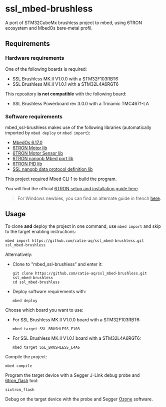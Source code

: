 # ssl_mbed-brushless

A port of STM32CubeMx brushless project to mbed, using 6TRON ecosystem and MbedOs bare-metal profil.

## Requirements

### Hardware requirements

One of the following boards is required:

- SSL Brushless MK.II V1.0.0 with a STM32F103RBT6
- SSL Brushless MK.II V1.0.1 with a STM32L4A6RGT6

This repository **is not compatible** with the following board:

* SSL Brushless Powerboard rev 3.0.0 with a Trinamic TMC4671-LA

### Software requirements

mbed_ssl-brushless makes use of the following libraries (automatically
imported by `mbed deploy` or `mbed import`):

- [MbedOs 6.17.0](https://github.com/ARMmbed/mbed-os/releases/tag/mbed-os-6.17.0)
- [6TRON Motor lib](https://github.com/catie-aq/6tron_motor)
- [6TRON Motor Sensor lib](https://github.com/catie-aq/6tron_motor_sensor/)
- [6TRON nanopb Mbed port lib](https://github.com/catie-aq/mbed_nanopb/)
- [6TRON PID lib](https://github.com/catie-aq/6tron_pid/)
- [SSL nanopb data protocol definition lib](https://github.com/catie-aq/ssl_data-protocol)



This project required Mbed CLI 1 to build the program.

You will find the official [6TRON setup and installation guide here](https://member.6tron.io/fr/m/ressources/plateforme-logicielle/guide-demarrage-mbed-os/latest/en/).

> For Windows newbies, you can find an alternate guide in french [here](https://github.com/eirbot/mbed-os-template-eirbot).

## Usage

To clone **and** deploy the project in one command, use `mbed import` and skip to the
target enabling instructions:

```shell
mbed import https://github.com/catie-aq/ssl_mbed-brushless.git ssl_mbed-brushless
```

Alternatively:

- Clone to "mbed_ssl-brushless" and enter it:

  ```shell
  git clone https://github.com/catie-aq/ssl_mbed-brushless.git ssl_mbed-brushless
  cd ssl_mbed-brushless
  ```

- Deploy software requirements with:

  ```shell
  mbed deploy
  ```

Choose which board you want to use:

* For SSL Brushless MK.II V1.0.0 board with a STM32F103RBT6:

  ```shell
  mbed target SSL_BRUSHLESS_F103
  ```

* For SSL Brushless MK.II V1.0.1 board with a STM32L4A6RGT6:

  ```shell
  mbed target SSL_BRUSHLESS_L4A6
  ```

Compile the project:

```shell
mbed compile
```

Program the target device with a Segger J-Link debug probe and
[6tron_flash](https://github.com/catie-aq/6tron_flash) tool:

```shell
sixtron_flash
```

Debug on the target device with the probe and Segger [Ozone](https://www.segger.com/products/development-tools/ozone-j-link-debugger) software.
